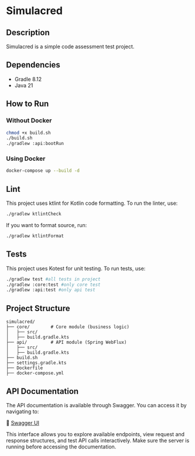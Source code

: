 # Simulacred

## Description
Simulacred is a simple code assessment test project.

## Dependencies
- Gradle 8.12
- Java 21

## How to Run

### Without Docker
```sh
chmod +x build.sh
./build.sh
./gradlew :api:bootRun
```

### Using Docker
```sh
docker-compose up --build -d
```

## Lint
This project uses ktlint for Kotlin code formatting. To run the linter, use:

```sh
./gradlew ktlintCheck
```

If you want to format source, run:

```sh
./gradlew ktlintFormat
```

## Tests
This project uses Kotest for unit testing. To run tests, use:

```sh
./gradlew test #all tests in project
./gradlew :core:test #only core test
./gradlew :api:test #only api test
```

## Project Structure
```
simulacred/
├── core/        # Core module (business logic)
│   ├── src/
│   ├── build.gradle.kts
├── api/         # API module (Spring WebFlux)
│   ├── src/
│   ├── build.gradle.kts
├── build.sh     
├── settings.gradle.kts
├── Dockerfile   
├── docker-compose.yml 
```

## API Documentation

The API documentation is available through Swagger. You can access it by navigating to:

📌 [Swagger UI](https://locahost:8080/api-doc)

This interface allows you to explore available endpoints, view request and response structures, and test API calls interactively. Make sure the server is running before accessing the documentation.